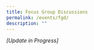```yaml
---
title: Focus Group Discussions
permalink: /events/fgd/
description: ""
---
```

*[Update in Progress]*